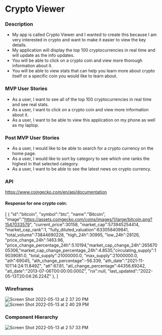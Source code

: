 # Crypto Viewer

### Description
- My app is called Crypto Viewer and I wanted to create this because I am very interested in crypto and want to make it easier to view the key details.
- My application will display the top 100 cryptocurrencies in real time and will update as the info updates.
- You will be able to click on a crypto coin and view more thorough information about it.
- You will be able to view stats that can help you learn more about crypto itself or a specific coin you would like to learn about.

### MVP User Stories
- As a user, I want to see all of the top 100 cryptocurrencies in real time and see real stats.
- As a user, I want to click on a crypto coin and view more information about it.
- As a user, I want to be able to view this application on my phone as well as my laptop.

### Post MVP User Stories
- As a user, I would like to be able to search for a crypto currency on the home page.
- As a user, I would like to sort by category to see which one ranks the highest in that selected category.
- As a user, I want to be able to see the latest news on crypto currency.

### API
https://www.coingecko.com/en/api/documentation

#### Response for one crypto coin: 
[
    {
        "id":"bitcoin",
        "symbol":"btc",
        "name":"Bitcoin",
        "image":"https://assets.coingecko.com/coins/images/1/large/bitcoin.png?1547033579",
        "current_price":30158,
        "market_cap":573945254414,
        "market_cap_rank":1,
        "fully_diluted_valuation":633058409841,
        "total_volume":73844690228,
        "high_24h":30995,
        "low_24h":28126,
        "price_change_24h":1463.96,
        "price_change_percentage_24h":5.10194,"market_cap_change_24h":26567005306,"market_cap_change_percentage_24h":4.8535,"circulating_supply":19039081.0,
        "total_supply":21000000.0,
        "max_supply":21000000.0,
        "ath":69045,
        "ath_change_percentage":-56.339,
        "ath_date":"2021-11-10T14:24:11.849Z",
        "atl":67.81,
        "atl_change_percentage":44356.69242,
        "atl_date":"2013-07-06T00:00:00.000Z",
        "roi":null,
        "last_updated":"2022-05-13T20:04:26.224Z"
    },
]

### Wireframes
![Screen Shot 2022-05-13 at 2 37 20 PM](https://user-images.githubusercontent.com/91819733/168378465-ea25f418-a6f7-4c41-af7c-9108d1bd7f89.png)
![Screen Shot 2022-05-13 at 2 40 29 PM](https://user-images.githubusercontent.com/91819733/168378500-c56b33c7-1a77-4fd1-9e2b-ebfc4aa3edbe.png)

### Component Hierarchy
![Screen Shot 2022-05-13 at 2 57 33 PM](https://user-images.githubusercontent.com/91819733/168380883-340a6636-df62-4bd1-980d-4ba3d7352aaf.png)

